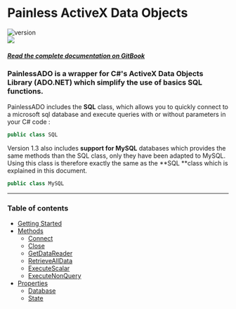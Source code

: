 # Painless ActiveX Data Objects

![version](https://img.shields.io/badge/Version-1.0.0-brightgreen.svg?style=for-the-badge)  
![](https://img.shields.io/badge/Language-CSharp-5b0dc3.svg?style=for-the-badge)

#### [_Read the complete documentation on GitBook_](https://painlessado.obrassard.ca)

### PainlessADO is a wrapper for C\#'s ActiveX Data Objects Library \(ADO.NET\) which simplify the use of basics SQL functions.

PainlessADO includes the **SQL** class, which allows you to quickly connect to a microsoft sql database and execute queries with or without parameters in your C\# code :

```csharp
public class SQL
```

Version 1.3 also includes **support for MySQL** databases which provides the same methods than the SQL class, only they have been adapted to MySQL.  Using this class is  therefore exactly the same as the **SQL **class which is explained in this document.

```csharp
public class MySQL
```

---

### Table of contents

* [Getting Started](/docs/getting-started.md)
* [Methods](/docs/methods.md)
  * [Connect](/docs/methods/connect.md)
  * [Close](/docs/methods/close.md)
  * [GetDataReader](/docs/methods/getdatareader.md)
  * [RetrieveAllData](/docs/methods/retrievealldata.md)
  * [ExecuteScalar](/docs/methods/executescalar.md)
  * [ExecuteNonQuery](/docs/methods/executenonquery.md)
* [Properties](/docs/properties.md)
  * [Database](/docs/properties/database.md)
  * [State](/docs/properties/state.md)    



